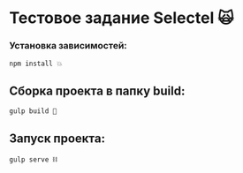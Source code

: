 # Тестовое задание Selectel 🙀

### Установка зависимостей:
```
npm install 💥
```

## Cборка проекта в папку build:
```
gulp build 🔧
```
## Запуск проекта:

```
gulp serve ⛓
```